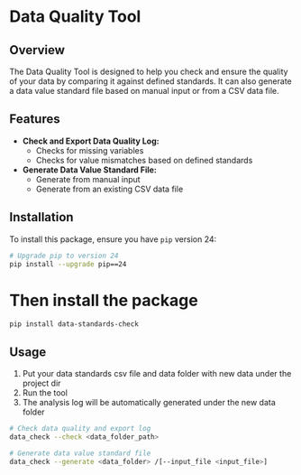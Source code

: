 # Data Quality Tool

## Overview

The Data Quality Tool is designed to help you check and ensure the quality of your data by comparing it against defined standards. It can also generate a data value standard file based on manual input or from a CSV data file.

## Features

- **Check and Export Data Quality Log:**
  - Checks for missing variables
  - Checks for value mismatches based on defined standards
- **Generate Data Value Standard File:**
  - Generate from manual input
  - Generate from an existing CSV data file

## Installation

To install this package, ensure you have `pip` version 24:

```bash
# Upgrade pip to version 24
pip install --upgrade pip==24
```

# Then install the package
```
pip install data-standards-check
```

## Usage

1. Put your data standards csv file and data folder with new data under the project dir
2. Run the tool
3. The analysis log will be automatically generated under the new data folder

```sh
# Check data quality and export log
data_check --check <data_folder_path>

# Generate data value standard file
data_check --generate <data_folder> /[--input_file <input_file>]
```